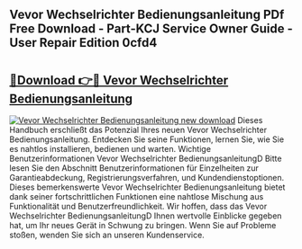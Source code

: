 ## Vevor Wechselrichter Bedienungsanleitung PDf Free Download - Part-KCJ Service Owner Guide - User Repair Edition 0cfd4

# <h2><a href="http://df3tnq.blite.top/?on=Vevor+Wechselrichter+Bedienungsanleitung">🔗Download 👉🔴 Vevor Wechselrichter Bedienungsanleitung</a></h2>

[![Vevor Wechselrichter Bedienungsanleitung new download](https://i.imgur.com/lujVjoI.png)](http://df3tnq.blite.top/?on=Vevor+Wechselrichter+Bedienungsanleitung)
Dieses Handbuch erschließt das Potenzial Ihres neuen Vevor Wechselrichter Bedienungsanleitung. Entdecken Sie seine Funktionen, lernen Sie, wie Sie es nahtlos installieren, bedienen und warten. Wichtige Benutzerinformationen Vevor Wechselrichter BedienungsanleitungD Bitte lesen Sie den Abschnitt Benutzerinformationen für Einzelheiten zur Garantieabdeckung, Registrierungsverfahren, und Kundendienstoptionen. Dieses bemerkenswerte Vevor Wechselrichter Bedienungsanleitung bietet dank seiner fortschrittlichen Funktionen eine nahtlose Mischung aus Funktionalität und Benutzerfreundlichkeit. Wir hoffen, dass das Vevor Wechselrichter BedienungsanleitungD Ihnen wertvolle Einblicke gegeben hat, um Ihr neues Gerät in Schwung zu bringen. Wenn Sie auf Probleme stoßen, wenden Sie sich an unseren Kundenservice.
